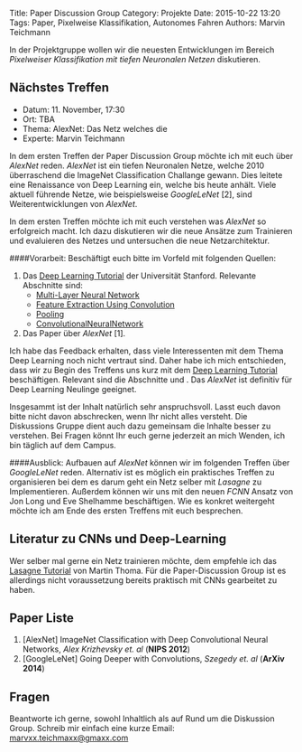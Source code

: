Title: Paper Discussion Group
Category: Projekte
Date: 2015-10-22 13:20
Tags: Paper, Pixelweise Klassifikation, Autonomes Fahren
Authors: Marvin Teichmann

In der Projektgruppe wollen wir die neuesten Entwicklungen im Bereich *Pixelweiser Klassifikation mit tiefen Neuronalen Netzen* diskutieren. 

## Nächstes Treffen

* Datum: 11. November, 17:30
* Ort: TBA
* Thema: AlexNet: Das Netz welches die 
* Experte: Marvin Teichmann

In dem ersten Treffen der Paper Discussion Group möchte ich mit euch über *AlexNet* reden. *AlexNet* ist ein tiefen Neuronalen Netze, welche 2010 überraschend die ImageNet Classification Challange gewann. Dies leitete eine Renaissance von Deep Learning ein, welche bis heute anhält. Viele aktuell führende Netze, wie beispielsweise *GoogleLeNet* [2], sind Weiterentwicklungen von *AlexNet*.

In dem ersten Treffen möchte ich mit euch verstehen was *AlexNet* so erfolgreich macht. Ich dazu diskutieren wir die neue Ansätze zum Trainieren und evaluieren des Netzes und untersuchen die neue Netzarchitektur. 



####Vorarbeit:
Beschäftigt euch bitte im Vorfeld mit folgenden Quellen:

1. Das [Deep Learning Tutorial](http://ufldl.stanford.edu/tutorial/) der Universität Stanford. Relevante Abschnitte sind:
	*  [Multi-Layer Neural Network](http://ufldl.stanford.edu/tutorial/supervised/MultiLayerNeuralNetworks/)
	* [Feature Extraction Using Convolution](http://ufldl.stanford.edu/tutorial/supervised/FeatureExtractionUsingConvolution/)
	* [Pooling](http://ufldl.stanford.edu/tutorial/supervised/Pooling/)
	* [ConvolutionalNeuralNetwork](http://ufldl.stanford.edu/tutorial/supervised/ConvolutionalNeuralNetwork)
2. Das Paper über *AlexNet* [1]. 

Ich habe das Feedback erhalten, dass viele Interessenten mit dem Thema Deep Learning noch nicht vertraut sind. Daher habe ich mich entschieden, dass wir zu Begin des Treffens uns kurz mit dem [Deep Learning Tutorial](http://ufldl.stanford.edu/tutorial/) beschäftigen. Relevant sind die Abschnitte und . Das *AlexNet* ist definitiv für Deep Learning Neulinge geeignet.

Insgesammt ist der Inhalt natürlich sehr anspruchsvoll. Lasst euch davon bitte nicht davon abschrecken, wenn Ihr nicht alles versteht. Die Diskussions Gruppe dient auch dazu gemeinsam die Inhalte besser zu verstehen. Bei Fragen könnt Ihr euch gerne jederzeit an mich Wenden, ich bin täglich auf dem Campus.

####Ausblick:
Aufbauen auf *AlexNet* können wir im folgenden Treffen über *GoogleLeNet* reden. Alternativ ist es möglich ein praktisches Treffen zu organisieren bei dem es darum geht ein Netz selber mit *Lasagne* zu Implementieren. Außerdem können wir uns mit den neuen *FCNN* Ansatz von Jon Long und Eve Shelhamme beschäftigen. Wie es konkret weitergeht möchte ich am Ende des ersten Treffens mit euch besprechen. 



## Literatur zu CNNs und Deep-Learning

Wer selber mal gerne ein Netz trainieren möchte, dem empfehle ich das [Lasagne Tutorial](http://martin-thoma.com/lasagne-for-python-newbies/) von Martin Thoma. Für die Paper-Discussion Group ist es allerdings nicht voraussetzung bereits praktisch mit CNNs gearbeitet zu haben.

## Paper Liste

1. [AlexNet] ImageNet Classification with Deep Convolutional Neural Networks, *Alex Krizhevsky et. al* (**NIPS 2012**)
2. [GoogleLeNet] Going Deeper with Convolutions, *Szegedy et. al* (**ArXiv 2014**)


## Fragen

Beantworte ich gerne, sowohl Inhaltlich als auf Rund um die Diskussion Group. Schreib mir einfach eine kurze Email: marvxx.teichmaxx@gmaxx.com



